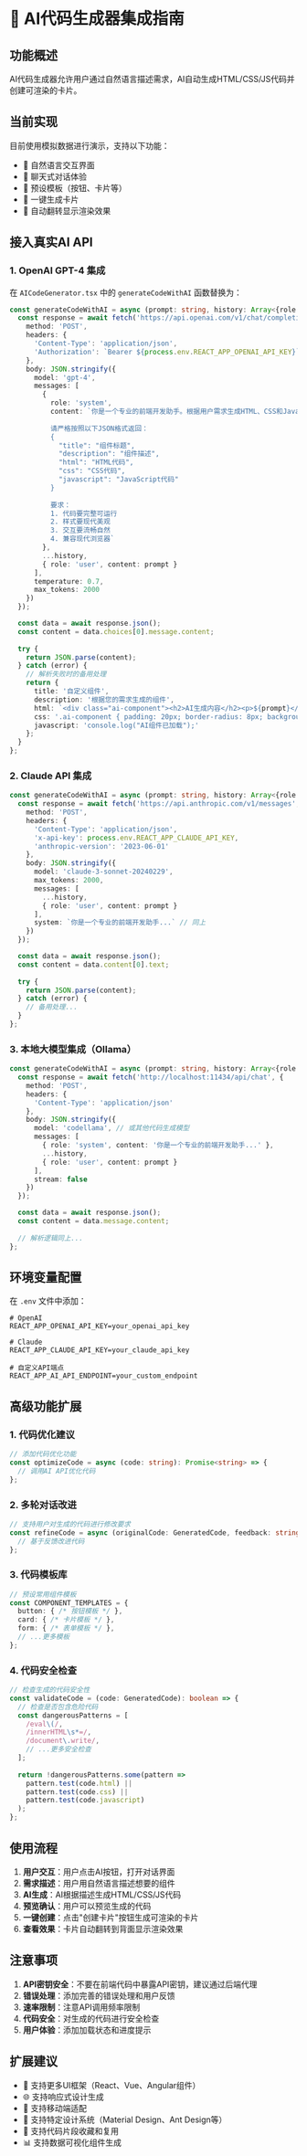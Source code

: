 # 🤖 AI代码生成器集成指南

## 功能概述

AI代码生成器允许用户通过自然语言描述需求，AI自动生成HTML/CSS/JS代码并创建可渲染的卡片。

## 当前实现

目前使用模拟数据进行演示，支持以下功能：
- 🎯 自然语言交互界面
- 💬 聊天式对话体验
- 🎨 预设模板（按钮、卡片等）
- 🚀 一键生成卡片
- 🔄 自动翻转显示渲染效果

## 接入真实AI API

### 1. OpenAI GPT-4 集成

在 `AICodeGenerator.tsx` 中的 `generateCodeWithAI` 函数替换为：

```typescript
const generateCodeWithAI = async (prompt: string, history: Array<{role: string, content: string}> = []): Promise<GeneratedCode> => {
  const response = await fetch('https://api.openai.com/v1/chat/completions', {
    method: 'POST',
    headers: {
      'Content-Type': 'application/json',
      'Authorization': `Bearer ${process.env.REACT_APP_OPENAI_API_KEY}`
    },
    body: JSON.stringify({
      model: 'gpt-4',
      messages: [
        {
          role: 'system',
          content: `你是一个专业的前端开发助手。根据用户需求生成HTML、CSS和JavaScript代码。
          
          请严格按照以下JSON格式返回：
          {
            "title": "组件标题",
            "description": "组件描述",
            "html": "HTML代码",
            "css": "CSS代码", 
            "javascript": "JavaScript代码"
          }
          
          要求：
          1. 代码要完整可运行
          2. 样式要现代美观
          3. 交互要流畅自然
          4. 兼容现代浏览器`
        },
        ...history,
        { role: 'user', content: prompt }
      ],
      temperature: 0.7,
      max_tokens: 2000
    })
  });

  const data = await response.json();
  const content = data.choices[0].message.content;
  
  try {
    return JSON.parse(content);
  } catch (error) {
    // 解析失败时的备用处理
    return {
      title: '自定义组件',
      description: '根据您的需求生成的组件',
      html: `<div class="ai-component"><h2>AI生成内容</h2><p>${prompt}</p></div>`,
      css: '.ai-component { padding: 20px; border-radius: 8px; background: #f0f0f0; }',
      javascript: 'console.log("AI组件已加载");'
    };
  }
};
```

### 2. Claude API 集成

```typescript
const generateCodeWithAI = async (prompt: string, history: Array<{role: string, content: string}> = []): Promise<GeneratedCode> => {
  const response = await fetch('https://api.anthropic.com/v1/messages', {
    method: 'POST',
    headers: {
      'Content-Type': 'application/json',
      'x-api-key': process.env.REACT_APP_CLAUDE_API_KEY,
      'anthropic-version': '2023-06-01'
    },
    body: JSON.stringify({
      model: 'claude-3-sonnet-20240229',
      max_tokens: 2000,
      messages: [
        ...history,
        { role: 'user', content: prompt }
      ],
      system: `你是一个专业的前端开发助手...` // 同上
    })
  });

  const data = await response.json();
  const content = data.content[0].text;
  
  try {
    return JSON.parse(content);
  } catch (error) {
    // 备用处理...
  }
};
```

### 3. 本地大模型集成（Ollama）

```typescript
const generateCodeWithAI = async (prompt: string, history: Array<{role: string, content: string}> = []): Promise<GeneratedCode> => {
  const response = await fetch('http://localhost:11434/api/chat', {
    method: 'POST',
    headers: {
      'Content-Type': 'application/json'
    },
    body: JSON.stringify({
      model: 'codellama', // 或其他代码生成模型
      messages: [
        { role: 'system', content: '你是一个专业的前端开发助手...' },
        ...history,
        { role: 'user', content: prompt }
      ],
      stream: false
    })
  });

  const data = await response.json();
  const content = data.message.content;
  
  // 解析逻辑同上...
};
```

## 环境变量配置

在 `.env` 文件中添加：

```env
# OpenAI
REACT_APP_OPENAI_API_KEY=your_openai_api_key

# Claude
REACT_APP_CLAUDE_API_KEY=your_claude_api_key

# 自定义API端点
REACT_APP_AI_API_ENDPOINT=your_custom_endpoint
```

## 高级功能扩展

### 1. 代码优化建议

```typescript
// 添加代码优化功能
const optimizeCode = async (code: string): Promise<string> => {
  // 调用AI API优化代码
};
```

### 2. 多轮对话改进

```typescript
// 支持用户对生成的代码进行修改要求
const refineCode = async (originalCode: GeneratedCode, feedback: string): Promise<GeneratedCode> => {
  // 基于反馈改进代码
};
```

### 3. 代码模板库

```typescript
// 预设常用组件模板
const COMPONENT_TEMPLATES = {
  button: { /* 按钮模板 */ },
  card: { /* 卡片模板 */ },
  form: { /* 表单模板 */ },
  // ...更多模板
};
```

### 4. 代码安全检查

```typescript
// 检查生成的代码安全性
const validateCode = (code: GeneratedCode): boolean => {
  // 检查是否包含危险代码
  const dangerousPatterns = [
    /eval\(/,
    /innerHTML\s*=/,
    /document\.write/,
    // ...更多安全检查
  ];
  
  return !dangerousPatterns.some(pattern => 
    pattern.test(code.html) || 
    pattern.test(code.css) || 
    pattern.test(code.javascript)
  );
};
```

## 使用流程

1. **用户交互**：用户点击AI按钮，打开对话界面
2. **需求描述**：用户用自然语言描述想要的组件
3. **AI生成**：AI根据描述生成HTML/CSS/JS代码
4. **预览确认**：用户可以预览生成的代码
5. **一键创建**：点击"创建卡片"按钮生成可渲染的卡片
6. **查看效果**：卡片自动翻转到背面显示渲染效果

## 注意事项

1. **API密钥安全**：不要在前端代码中暴露API密钥，建议通过后端代理
2. **错误处理**：添加完善的错误处理和用户反馈
3. **速率限制**：注意API调用频率限制
4. **代码安全**：对生成的代码进行安全检查
5. **用户体验**：添加加载状态和进度提示

## 扩展建议

- 🎨 支持更多UI框架（React、Vue、Angular组件）
- 🌐 支持响应式设计生成
- 📱 支持移动端适配
- 🎯 支持特定设计系统（Material Design、Ant Design等）
- 🔧 支持代码片段收藏和复用
- 📊 支持数据可视化组件生成 